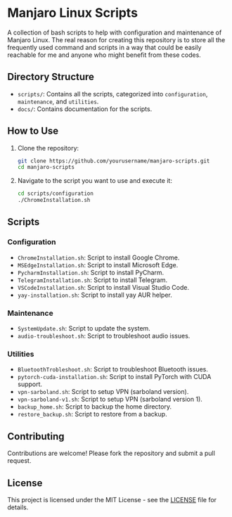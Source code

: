 # Manjaro Linux Scripts

A collection of bash scripts to help with configuration and maintenance of Manjaro Linux.
The real reason for creating this repository is to store all the frequently used command and scripts in a way that could be easily reachable for me and anyone who might benefit from these codes.
## Directory Structure

- `scripts/`: Contains all the scripts, categorized into `configuration`, `maintenance`, and `utilities`.
- `docs/`: Contains documentation for the scripts.

## How to Use

1. Clone the repository:
   ```bash
   git clone https://github.com/yourusername/manjaro-scripts.git
   cd manjaro-scripts
   ```

2. Navigate to the script you want to use and execute it:
   ```bash
   cd scripts/configuration
   ./ChromeInstallation.sh
   ```

## Scripts

### Configuration
- `ChromeInstallation.sh`: Script to install Google Chrome.
- `MSEdgeInstallation.sh`: Script to install Microsoft Edge.
- `PycharmInstallation.sh`: Script to install PyCharm.
- `TelegramInstallation.sh`: Script to install Telegram.
- `VSCodeInstallation.sh`: Script to install Visual Studio Code.
- `yay-installation.sh`: Script to install yay AUR helper.

### Maintenance
- `SystemUpdate.sh`: Script to update the system.
- `audio-troubleshoot.sh`: Script to troubleshoot audio issues.

### Utilities
- `BluetoothTrobleshoot.sh`: Script to troubleshoot Bluetooth issues.
- `pytorch-cuda-installation.sh`: Script to install PyTorch with CUDA support.
- `vpn-sarboland.sh`: Script to setup VPN (sarboland version).
- `vpn-sarboland-v1.sh`: Script to setup VPN (sarboland version 1).
- `backup_home.sh`: Script to backup the home directory.
- `restore_backup.sh`: Script to restore from a backup.

## Contributing

Contributions are welcome! Please fork the repository and submit a pull request.

## License

This project is licensed under the MIT License - see the [LICENSE](LICENSE) file for details.
